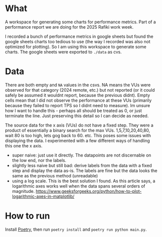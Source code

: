 # What

A workspace for generating some charts for performance metrics. Part of a performance report we are doing for the 2025 Rafiki work week.

I recorded a bunch of performance metrics in google sheets but found the google sheets charts too tedious to use (the way I recorded was also not optimized for plotting). So I am using this workspace to generate some charts. The google sheets were exported to `./data` as cvs.

# Data

There are both empty and `NA` values in the csvs. NA means the VUs were observed for that category (2024 remote, etc.) but not reported (or it could safely be assumed it wouldnt report, because the previous didnt). Empty cells mean that I did not observe the performance at these VUs (primarily because they failed to report TPS so I didnt need to measure). Im unsure how I want to handle this - perhaps all should be treated as 0, or just terminate the line. Just preserving this detail so I can decide as needed.

The source data for the x axis (VUs) do not have a fixed step. They were a product of essentially a binary search for the max VUs. 1,5,7,10,20,40,80, wait 80 is too high, lets gog back to 60. etc. This poses some issues with displaying the data. I experimented with a few different ways of handling this one the x axis.

- super naive: just use it directly. The datapoints are not discernable on the low end, nor the labels.
- slightly less naive but still bad: derive labels from the data with a fixed step and display the data as-is. The labels are fine but the data looks the same as the previous method (unreadable)
- using a log scale. This is the best solution I found. As this article says, a logarithmic axes works well when the data spans several orders of magnitude. https://www.geeksforgeeks.org/python/how-to-plot-logarithmic-axes-in-matplotlib/

# How to run

Install [Poetry](https://python-poetry.org/), then run `poetry install` and `poetry run python main.py`.
